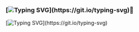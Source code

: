 ### [![Typing SVG](https://readme-typing-svg.herokuapp.com?size=28&color=08F7E3&background=FFC1A800&multiline=true&width=410&lines=%D0%9F%D1%80%D0%B8%D0%B2%D0%B5%D1%82%2C+%D0%BC%D0%B5%D0%BD%D1%8F+%D0%B7%D0%BE%D0%B2%D1%83%D1%82+%D0%9D%D0%B8%D0%BA%D0%B8%D1%82%D0%B0+%D0%93%D0%BB%D0%B8%D0%BD%D0%BA%D0%B8%D0%BD.)](https://git.io/typing-svg)👋
[![Typing SVG](https://readme-typing-svg.herokuapp.com?size=28&color=08F7E3&background=FFC1A800&multiline=true&width=410&lines=%D0%A1%D1%82%D1%83%D0%B4%D0%B5%D0%BD%D1%82+%D0%AF%D0%BD%D0%B4%D0%B5%D0%BA%D1%81.%D0%9F%D1%80%D0%B0%D0%BA%D1%82%D0%B8%D0%BA%D1%83%D0%BC+%D0%BF%D0%BE+%D0%BF%D1%80%D0%BE%D1%84%D0%B5%D1%81%D1%81%D0%B8%D0%B8+%D0%B2%D0%B5%D0%B1-%D1%80%D0%B0%D0%B7%D1%80%D0%B0%D0%B1%D0%BE%D1%82%D1%87%D0%B8%D0%BA.)](https://git.io/typing-svg)
